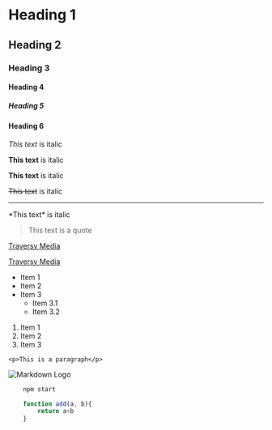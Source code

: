 <!-- Heading -->
# Heading 1

## Heading 2

### Heading 3

#### Heading 4

##### Heading 5

#### Heading 6

<!-- Italics -->

*This text* is italic <!-- _This text_ is italic -->

<!-- Strong -->

**This text** is italic <!-- __This text__ is italic -->

<!-- Strong -->

**This text** is italic <!-- __This text__ is italic -->

<!-- Strikethrough -->

~~This text~~ is italic <!-- __This text__ is italic -->

<!-- Hr -->

---
<!-- ___ -->

<!-- Escaping ch -->
\*This text\* is italic

<!-- Blockqoute -->
>This text is a quote

<!-- Links -->
[Traversy Media](http://www.traversymedia.com)

[Traversy Media](http://www.traversymedia.com "Traversy Media")

<!-- ul -->
* Item 1
* Item 2
* Item 3
  * Item 3.1
  * Item 3.2

<!-- ol -->
1. Item 1
1. Item 2
1. Item 3

<!-- Inline code block -->
`<p>This is a paragraph</p>`

<!-- Images -->
![Markdown Logo](https://markdown-here.com/img/icon256.png)

<!-- Github Markdown -->
```bash
    npm start
```

```javascript
    function add(a, b){
        return a+b
    }
```
